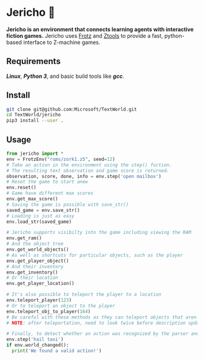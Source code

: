 # Jericho :ghost:
**Jericho is an environment that connects learning agents with interactive fiction games.** Jericho uses [Frotz](http://frotz.sourceforge.net/) and [Ztools](http://inform-fiction.org/zmachine/ztools.html) to provide a fast, python-based interface to Z-machine games.

## Requirements
***Linux***, ***Python 3***, and basic build tools like ***gcc***.

## Install
```bash
git clone git@github.com:Microsoft/TextWorld.git
cd TextWorld/jericho
pip3 install --user .
```

## Usage
```python
from jericho import *
env = FrotzEnv("roms/zork1.z5", seed=12)
# Take an action in the environment using the step() fuction.
# The resulting text observation and game score is returned.
observation, score, done, info = env.step('open mailbox')
# Reset the game to start anew
env.reset()
# Game have different max scores
env.get_max_score()
# Saving the game is possible with save_str()
saved_game = env.save_str()
# Loading is just as easy
env.load_str(saved_game)

# Jericho supports visibilty into the game including viewing the RAM
env.get_ram()
# And the object tree
env.get_world_objects()
# As well as shortcuts for particular objects, such as the player
env.get_player_object()
# And their inventory
env.get_inventory()
# Or their location
env.get_player_location()

# It's also possible to teleport the player to a location
env.teleport_player(123)
# Or to teleport an object to the player
env.teleport_obj_to_player(164)
# Be careful with these methods as they can teleport objects that aren't meant to be moved.
# NOTE: after teleportation, need to look twice before description updates.

# Finally, to detect whether an action was recognized by the parser and changed the game state
env.step('hail taxi')
if env.world_changed():
  print('We found a valid action!')
```
